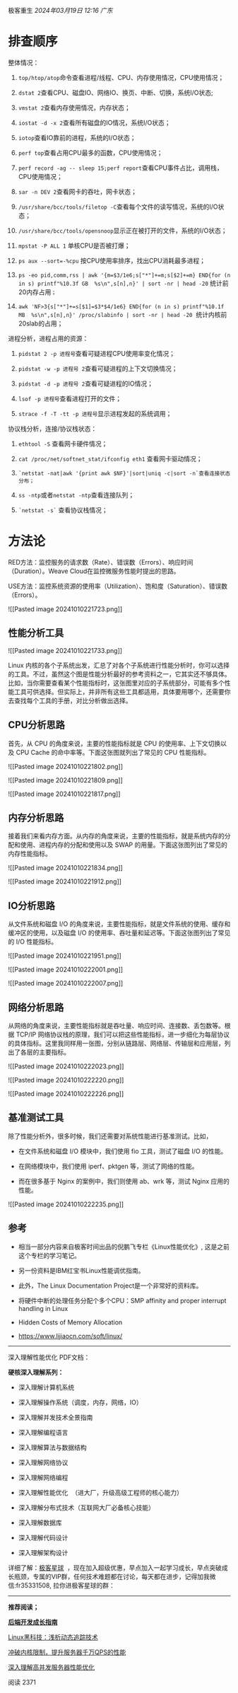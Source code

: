 
极客重生 _2024年03月19日 12:16_ _广东_

# 排查顺序

整体情况：

1. `top/htop/atop`命令查看进程/线程、CPU、内存使用情况，CPU使用情况；

1. `dstat 2`查看CPU、磁盘IO、网络IO、换页、中断、切换，系统I/O状态;

1. `vmstat 2`查看内存使用情况，内存状态；

1. `iostat -d -x 2`查看所有磁盘的IO情况，系统I/O状态；

1. `iotop`查看IO靠前的进程，系统的I/O状态；

1. `perf top`查看占用CPU最多的函数，CPU使用情况；

1. `perf record -ag -- sleep 15;perf report`查看CPU事件占比，调用栈，CPU使用情况；

1. `sar -n DEV 2`查看网卡的吞吐，网卡状态；

1. `/usr/share/bcc/tools/filetop -C`查看每个文件的读写情况，系统的I/O状态；

1. `/usr/share/bcc/tools/opensnoop`显示正在被打开的文件，系统的I/O状态；

1. `mpstat -P ALL 1` 单核CPU是否被打爆；

1. `ps aux --sort=-%cpu` 按CPU使用率排序，找出CPU消耗最多进程；

1. `ps -eo pid,comm,rss | awk '{m=$3/1e6;s["*"]+=m;s[$2]+=m} END{for (n in s) printf"%10.3f GB  %s\n",s[n],n}' | sort -nr | head -20` 统计前20内存占用`；`

1. `awk 'NF>3{s["*"]+=s[$1]=$3*$4/1e6} END{for (n in s) printf"%10.1f MB  %s\n",s[n],n}' /proc/slabinfo | sort -nr | head -20`  统计内核前20slab的占用；

进程分析，进程占用的资源：

1. `pidstat 2 -p 进程号`查看可疑进程CPU使用率变化情况；

1. `pidstat -w -p 进程号 2`查看可疑进程的上下文切换情况；

1. `pidstat -d -p 进程号 2`查看可疑进程的IO情况；

1. `lsof -p 进程号`查看进程打开的文件；

1. `strace -f -T -tt -p 进程号`显示进程发起的系统调用；

协议栈分析，连接/协议栈状态：

1. `ethtool -S` 查看网卡硬件情况；

1. `cat /proc/net/softnet_stat/ifconfig eth1` 查看网卡驱动情况；

1. `` `netstat -nat|awk '{print awk $NF}'|sort|uniq -c|sort -n`查看连接状态分布； ``

1. `ss -ntp`或者`netstat -ntp`查看连接队列；

1. `` `netstat -s` `` 查看协议栈情况；

# 方法论

RED方法：监控服务的请求数（Rate）、错误数（Errors）、响应时间（Duration）。Weave Cloud在监控微服务性能时提出的思路。

USE方法：监控系统资源的使用率（Utilization）、饱和度（Saturation）、错误数（Errors）。

![[Pasted image 20241010221723.png]]

## 性能分析工具

![[Pasted image 20241010221733.png]]

Linux 内核的各个子系统出发，汇总了对各个子系统进行性能分析时，你可以选择的工具。不过，虽然这个图是性能分析最好的参考资料之一，它其实还不够具体。比如，当你需要查看某个性能指标时，这张图里对应的子系统部分，可能有多个性能工具可供选择。但实际上，并非所有这些工具都适用，具体要用哪个，还需要你去查找每个工具的手册，对比分析做出选择。

## CPU分析思路

首先，从 CPU 的角度来说，主要的性能指标就是 CPU 的使用率、上下文切换以及 CPU Cache 的命中率等。下面这张图就列出了常见的 CPU 性能指标。

![[Pasted image 20241010221802.png]]

![[Pasted image 20241010221809.png]]

![[Pasted image 20241010221817.png]]

## 内存分析思路

接着我们来看内存方面。从内存的角度来说，主要的性能指标，就是系统内存的分配和使用、进程内存的分配和使用以及 SWAP 的用量。下面这张图列出了常见的内存性能指标。

![[Pasted image 20241010221834.png]]

![[Pasted image 20241010221912.png]]

## IO分析思路

从文件系统和磁盘 I/O 的角度来说，主要性能指标，就是文件系统的使用、缓存和缓冲区的使用，以及磁盘 I/O 的使用率、吞吐量和延迟等。下面这张图列出了常见的 I/O 性能指标。

![[Pasted image 20241010221951.png]]

![[Pasted image 20241010222001.png]]

![[Pasted image 20241010222007.png]]

## 网络分析思路

从网络的角度来说，主要性能指标就是吞吐量、响应时间、连接数、丢包数等。根据 TCP/IP 网络协议栈的原理，我们可以把这些性能指标，进一步细化为每层协议的具体指标。这里我同样用一张图，分别从链路层、网络层、传输层和应用层，列出了各层的主要指标。

![[Pasted image 20241010222023.png]]

![[Pasted image 20241010222220.png]]

![[Pasted image 20241010222226.png]]

## 基准测试工具

除了性能分析外，很多时候，我们还需要对系统性能进行基准测试。比如，

- 在文件系统和磁盘 I/O 模块中，我们使用 fio 工具，测试了磁盘 I/O 的性能。

- 在网络模块中，我们使用 iperf、pktgen 等，测试了网络的性能。

- 而在很多基于 Nginx 的案例中，我们则使用 ab、wrk 等，测试 Nginx 应用的性能。

![[Pasted image 20241010222235.png]]

## 参考

- 相当一部分内容来自极客时间出品的倪鹏飞专栏《Linux性能优化》, 这是之前这个专栏的学习笔记。

- 另一份资料是IBM红宝书Linux性能调优指南。

- 此外，The Linux Documentation Project是一个非常好的资料库。

- 将硬件中断的处理任务分配个多个CPU：SMP affinity and proper interrupt handling in Linux

- Hidden Costs of Memory Allocation

- https://www.lijiaocn.com/soft/linux/

---

深入理解性能优化 PDF文档：


  **硬核深入理解系列：**

- 深入理解计算机系统

- 深入理解操作系统（调度，内存，网络，IO）

- 深入理解并发技术全景指南

- 深入理解编程语言

- 深入理解算法与数据结构

- 深入理解网络协议

- 深入理解网络编程

- 深入理解性能优化  （进大厂，升级高级工程师的核心能力）

- 深入理解分布式技术（互联网大厂必备核心技能）

- 深入理解数据库

- 深入理解代码设计

- 深入理解架构设计

详细了解：[极客星球](http://mp.weixin.qq.com/s?__biz=MzkyMTIzMTkzNA==&mid=2247615655&idx=1&sn=bf3cf0576ad3eb1df5fc78286b5e0a35&chksm=c185f3f6f6f27ae077ed1464defe3091ba942d70bf66dcaeea6feb23fbce26cd2e8744ca0b65&scene=21#wechat_redirect)  ，现在加入超级优惠，早点加入一起学习成长，早点突破成长瓶颈，专属的VIP群，任何技术难题都在讨论，每天都在进步，记得加我微信:fr35331508, 拉你进极客星球的群：


---


**推荐阅读；**

**[后端开发成长指南](http://mp.weixin.qq.com/s?__biz=MzkyMTIzMTkzNA==&mid=2247617352&idx=1&sn=d97d3142883815b6de3fc9a8f21030ef&chksm=c185fc19f6f2750fe8b294eefbf39055bf46442823dbedd71aabd8665df7472d807b1bcd628d&scene=21#wechat_redirect)**

[Linux黑科技：浅析动态追踪技术](http://mp.weixin.qq.com/s?__biz=MzkyMTIzMTkzNA==&mid=2247618362&idx=1&sn=c370d616217db758aee249d44c3e2f6c&chksm=c185f86bf6f2717d6511a109f8c3618dbf5cb1feb47427d3fbc2ffde58567fb47706122a3930&scene=21#wechat_redirect)

[冲破内核限制，提升服务器千万QPS的性能](http://mp.weixin.qq.com/s?__biz=MzkyMTIzMTkzNA==&mid=2247618660&idx=2&sn=38e5fa798b8b564b752be733aa6a9ede&chksm=c185e735f6f26e23ef814b5875f47aa556df2f92fdeee71e9c43f81be24a4e877ca4e1d453a3&scene=21#wechat_redirect)

[深入理解高并发服务器性能优化](http://mp.weixin.qq.com/s?__biz=MzkyMTIzMTkzNA==&mid=2247615473&idx=1&sn=cb5416385113a1126ffb4694cd0c7596&chksm=c185f4a0f6f27db6999af43f6aecf7f465a1e806f419b8f3bdb8e9f28a4183d6ba4fa7420b99&scene=21#wechat_redirect)

阅读 2371

​
